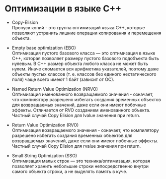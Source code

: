 # Оптимизации в языке C++

* Copy-Elision  
Пропуск копий - это группа оптимизаций языка C++, которые позволяют устранить лишние операции копирования и перемещения объекта.

* Empty base optimization (EBO)  
Оптимизация пустого базового класса — это оптимизация в языке C++, которая позволяет размеру пустого базового подобъекта быть нулевым. В C++ размер объекта любого класса не может быть нулем. Иначе сломается вся арифметика указателей, поэтому даже объекты пустых классов (т. е. классов без единого нестатического поля) чаще всего имеют 1 байт (зависит от ОС).

* Named Return Value Optimization (NRVO)  
Оптимизация именованного возвращаемого значения - означает, что компилятору разрешено избегать создания временных объектов для возвращаемых значений, даже если они имеют побочные эффекты. Отличается от RVO созданием именованного объекта. Частный случай Copy Elision для lvalue значения при return.

* Return Value Optimization (RVO)  
Оптимизация возвращаемого значения - означает, что компилятору разрешено избегать создания временных объектов для возвращаемых значений, даже если они имеют побочные эффекты. Частный случай Copy Elision для rvalue значения при return.

* Small String Optimization (SSO)  
Оптимизация малых строк — это техника/оптимизация, которая позволяет хранить небольшие строки непосредственно внутри самого объекта строки, а не выделять память в куче.
